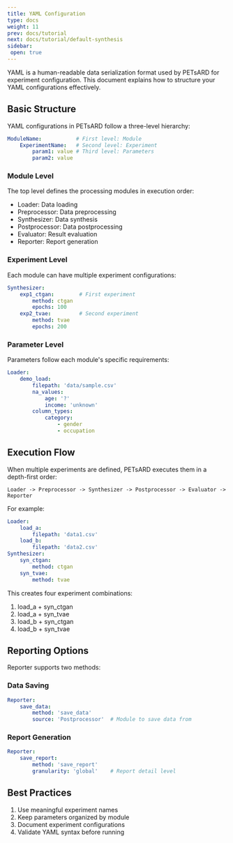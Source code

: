 ```yaml
---
title: YAML Configuration
type: docs
weight: 11
prev: docs/tutorial
next: docs/tutorial/default-synthesis
sidebar:
 open: true
---
```


YAML is a human-readable data serialization format used by PETsARD for experiment configuration. This document explains how to structure your YAML configurations effectively.

## Basic Structure

YAML configurations in PETsARD follow a three-level hierarchy:

```yaml
ModuleName:           # First level: Module
    ExperimentName:   # Second level: Experiment
        param1: value # Third level: Parameters
        param2: value
```

### Module Level

The top level defines the processing modules in execution order:

- Loader: Data loading
- Preprocessor: Data preprocessing
- Synthesizer: Data synthesis
- Postprocessor: Data postprocessing
- Evaluator: Result evaluation
- Reporter: Report generation

### Experiment Level

Each module can have multiple experiment configurations:

```yaml
Synthesizer:
    exp1_ctgan:        # First experiment
        method: ctgan
        epochs: 100
    exp2_tvae:         # Second experiment
        method: tvae
        epochs: 200
```

### Parameter Level

Parameters follow each module's specific requirements:

```yaml
Loader:
    demo_load:
        filepath: 'data/sample.csv'
        na_values:
            age: '?'
            income: 'unknown'
        column_types:
            category:
                - gender
                - occupation
```

## Execution Flow

When multiple experiments are defined, PETsARD executes them in a depth-first order:
```
Loader -> Preprocessor -> Synthesizer -> Postprocessor -> Evaluator -> Reporter
```

For example:
```yaml
Loader:
    load_a:
        filepath: 'data1.csv'
    load_b:
        filepath: 'data2.csv'
Synthesizer:
    syn_ctgan:
        method: ctgan
    syn_tvae:
        method: tvae
```

This creates four experiment combinations:
1. load_a + syn_ctgan
2. load_a + syn_tvae
3. load_b + syn_ctgan
4. load_b + syn_tvae

## Reporting Options

Reporter supports two methods:

### Data Saving
```yaml
Reporter:
    save_data:
        method: 'save_data'
        source: 'Postprocessor'  # Module to save data from
```

### Report Generation
```yaml
Reporter:
    save_report:
        method: 'save_report'
        granularity: 'global'    # Report detail level
```

## Best Practices

1. Use meaningful experiment names
2. Keep parameters organized by module
3. Document experiment configurations
4. Validate YAML syntax before running